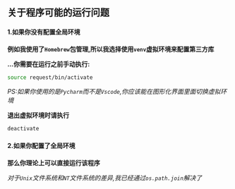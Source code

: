 ## 关于程序可能的运行问题

#### 1.如果你没有配置全局环境

**例如我使用了`Homebrew`包管理,所以我选择使用`venv`虚拟环境来配置第三方库**

**...你需要在运行之前手动执行:**

```bash
source request/bin/activate
```

*PS:如果你使用的是`Pycharm`而不是`Vscode`,你应该能在图形化界面里面切换虚拟环境*

**退出虚拟环境时请执行**

```bash
deactivate
```

#### 2.如果你配置了全局环境

**那么你理论上可以直接运行该程序**

*对于`Unix`文件系统和`NT`文件系统的差异,我已经通过`os.path.join`解决了*